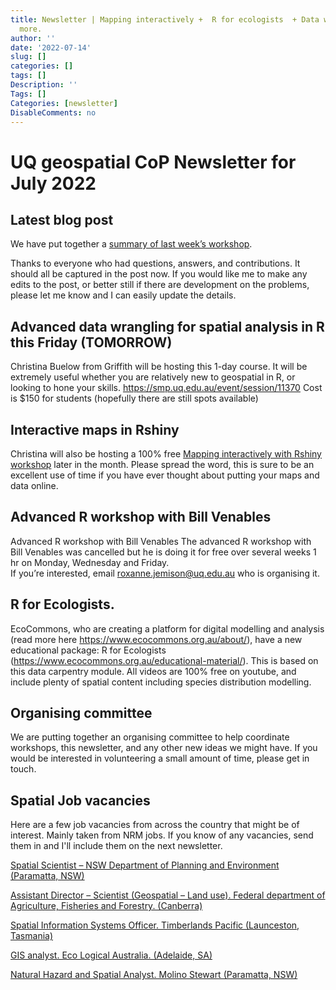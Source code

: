 ```yaml
---
title: Newsletter | Mapping interactively +  R for ecologists  + Data wrangling +
  more.
author: ''
date: '2022-07-14'
slug: []
categories: []
tags: []
Description: ''
Tags: []
Categories: [newsletter]
DisableComments: no
---
```


# UQ geospatial CoP Newsletter for July 2022


## Latest blog post
We have put together a [summary of last week’s workshop](https://geospatial-community.netlify.app/post/2022-07-07-problem-solving-session-ii/). 

Thanks to everyone who had questions, answers, and contributions. It should all be captured in the post now. If you would like me to make any edits to the post, or better still if there are development on the problems, please let me know and I can easily update the details. 

## Advanced data wrangling for spatial analysis in R this Friday (TOMORROW)
Christina Buelow from Griffith will be hosting this 1-day course. It will be extremely useful whether you are relatively new to geospatial in R, or looking to hone your skills.  https://smp.uq.edu.au/event/session/11370
Cost is $150 for students (hopefully there are still spots available) 

## Interactive maps in Rshiny 
Christina will also be hosting a 100% free [Mapping interactively with Rshiny workshop](https://geospatial-community.netlify.app/upcoming-events/) later in the month. Please spread the word, this is sure to be an excellent use of time if you have ever thought about putting your maps and data online. 

## Advanced R workshop with Bill Venables

Advanced R workshop with Bill Venables
The advanced R workshop with Bill Venables was cancelled but he is doing it for free over several weeks 1 hr on Monday, Wednesday and Friday.   
If you’re interested, email roxanne.jemison@uq.edu.au who is organising it.

## R for Ecologists. 
EcoCommons, who are creating a platform for digital modelling and analysis (read more here https://www.ecocommons.org.au/about/), have a new educational package: R for Ecologists (https://www.ecocommons.org.au/educational-material/). 
This is based on this data carpentry module. All videos are 100% free on youtube, and include plenty of spatial content including species distribution modelling. 

## Organising committee
We are putting together an organising committee to help coordinate workshops, this newsletter, and any other new ideas we might have. If you would be interested in volunteering a small amount of time, please get in touch. 



## Spatial Job vacancies
Here are a few job vacancies from across the country that might be of interest. Mainly taken from NRM jobs. If you know of any vacancies, send them in and I'll include them on the next newsletter. 

[Spatial Scientist – NSW Department of Planning and Environment (Paramatta, NSW)](https://nrmjobs.com.au/jobs/2022/20013435/scientist-spatial?back=1)

[Assistant Director – Scientist (Geospatial – Land use). Federal department of Agriculture, Fisheries and Forestry. (Canberra)](https://awejobs.nga.net.au/cp/index.cfm?event=jobs.checkJobDetailsNewApplication&returnToEvent=jobs.listJobs&jobid=D82A402D-FCF6-BAC7-7728-C88BE35D5D96&CurATC=EXT&CurBID=62AFB35D%2D9273%2D4A11%2D8DCC%2D9DB401354197&JobListID=22FC4F47%2DE994%2D46A3%2DB8C9%2D9BC901269F43&jobsListKey=87446f03%2D30c1%2D4d88%2D85ff%2Df6eea5a77a25&persistVariables=CurATC,CurBID,JobListID,jobsListKey,JobID&lid=55308770144)

[Spatial Information Systems Officer. Timberlands Pacific (Launceston, Tasmania)](https://nrmjobs.com.au/jobs/2022/20013322/spatial-information-systems-officer?back=1)

[GIS analyst. Eco Logical Australia. (Adelaide, SA)](https://nrmjobs.com.au/jobs/2022/20013317/gis-analyst?back=1)

[Natural Hazard and Spatial Analyst. Molino Stewart (Paramatta, NSW)](https://nrmjobs.com.au/jobs/2022/20013172/natural-hazard-spatial-analyst?back=1)


